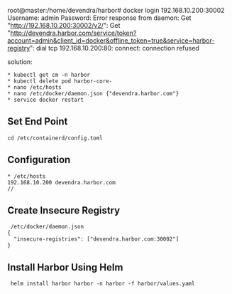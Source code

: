 root@master:/home/devendra/harbor# docker login 192.168.10.200:30002
Username: admin
Password:
Error response from daemon: Get "http://192.168.10.200:30002/v2/": Get "http://devendra.harbor.com/service/token?account=admin&client_id=docker&offline_token=true&service=harbor-registry": dial tcp 192.168.10.200:80: connect: connection refused

solution:
```
* kubectl get cm -n harbor
* kubectl delete pod harbor-core-
* nano /etc/hosts
* nano /etc/docker/daemon.json {"devendra.harbor.com"}
* service docker restart
```

## Set End Point 
``` 
cd /etc/containerd/config.toml
```
## Configuration
```
* /etc/hosts
192.168.10.200 devendra.harbor.com
//
```
## Create Insecure Registry
```
 /etc/docker/daemon.json
{
  "insecure-registries": ["devendra.harbor.com:30002"]
}
```
## Install Harbor Using Helm
```
 helm install harbor harbor -n harbor -f harbor/values.yaml
```